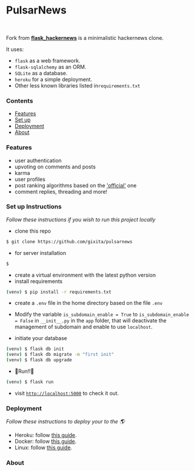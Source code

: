 <div align="left">
<h1>PulsarNews</h1>
</div>
<br>

Fork from [**flask_hackernews**](https://hackernews.duarteocarmo.com/) is a minimalistic hackernews clone. 

It uses: 

- `flask` as a web framework.
- `flask-sqlalchemy` as an ORM.
- `SQLite` as a database.
- `heroku` for a simple deployment.
- Other less known libraries listed in`requirements.txt`


### Contents

- [Features](#Features)
- [Set up](#set-up-instructions)
- [Deployment](#Deployment)
- [About](#About)


### Features
- user authentication
- upvoting on comments and posts
- karma
- user profiles
- post ranking algorithms based on the ['official'](https://news.ycombinator.com/item?id=1781417) one
- comment replies, threading and more!

### Set up Instructions

*Follow these instructions if you wish to run this project locally*

- clone this repo

```bash
$ git clone https://github.com/gixita/pulsarnews
```
- for server installation 
```bash
$ 
```


- create a virtual environment with the latest python version
- install requirements

```bash
(venv) $ pip install -r requirements.txt
```

- create a `.env` file in the home directory based on the file `.env`

- Modify the variable `is_subdomain_enable = True` to `is_subdomain_enable = False` in `__init__.py` in the `app` folder, that will deactivate the management of subdomain and enable to use `localhost`.

- initiate your database

```bash
(venv) $ flask db init
(venv) $ flask db migrate -m "first init"
(venv) $ flask db upgrade
```

- 🎉Run!!🎉

```bash
(venv) $ flask run
```

- visit [`http://localhost:5000`](http://localhost:5000) to check it out.

### Deployment

*Follow these instructions to deploy your to the 🌎*

- Heroku: follow [this guide](https://blog.miguelgrinberg.com/post/the-flask-mega-tutorial-part-xviii-deployment-on-heroku).
- Docker: follow [this guide](https://blog.miguelgrinberg.com/post/the-flask-mega-tutorial-part-xix-deployment-on-docker-containers).
- Linux: follow [this guide](https://blog.miguelgrinberg.com/post/the-flask-mega-tutorial-part-xvii-deployment-on-linux).


### About
